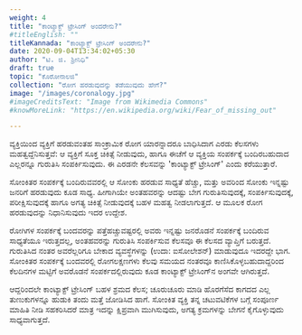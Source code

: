 ```yaml
---
weight: 4
title: "ಕಾಂಟ್ಯಾಕ್ಟ್ ಟ್ರೇಸಿಂಗ್ ಅಂದರೇನು?"
#titleEnglish: ""
titleKannada: "ಕಾಂಟ್ಯಾಕ್ಟ್ ಟ್ರೇಸಿಂಗ್ ಅಂದರೇನು?"
date: 2020-09-04T13:34:02+05:30
author: "ಟಿ. ಜಿ. ಶ್ರೀನಿಧಿ"
draft: true
topic: "ಕೊರೋನಾಲಜಿ"
collection: "ರೋಗ ಹರಡುವುದನ್ನು ತಡೆಯುವುದು ಹೇಗೆ?"
image: "/images/coronalogy.jpg"
#imageCreditsText: "Image from Wikimedia Commons"
#knowMoreLink: "https://en.wikipedia.org/wiki/Fear_of_missing_out"

---
```


ವ್ಯಕ್ತಿಯಿಂದ ವ್ಯಕ್ತಿಗೆ ಹರಡುವಂತಹ ಸಾಂಕ್ರಾಮಿಕ ರೋಗ ಯಾರನ್ನಾದರೂ ಬಾಧಿಸಿದಾಗ ಎರಡು ಕೆಲಸಗಳು ಮಹತ್ವದ್ದೆನಿಸುತ್ತವೆ: ಆ ವ್ಯಕ್ತಿಗೆ ಸೂಕ್ತ ಚಿಕಿತ್ಸೆ ನೀಡುವುದು, ಹಾಗೂ ಈಚೆಗೆ ಆ ವ್ಯಕ್ತಿಯ ಸಂಪರ್ಕಕ್ಕೆ ಬಂದಿರಬಹುದಾದ ಎಲ್ಲರನ್ನೂ ಗುರುತಿಸಿ ಸಂಪರ್ಕಿಸುವುದು. ಈ ಎರಡನೇ ಕೆಲಸವನ್ನು  'ಕಾಂಟ್ಯಾಕ್ಟ್ ಟ್ರೇಸಿಂಗ್' ಎಂದು ಕರೆಯುತ್ತಾರೆ.

ಸೋಂಕಿತರ ಸಂಪರ್ಕಕ್ಕೆ ಬಂದಿರುವವರಲ್ಲಿ ಆ ಸೋಂಕು ಹರಡುವ ಸಾಧ್ಯತೆ ಹೆಚ್ಚು, ಮತ್ತು ಅವರಿಂದ ಸೋಂಕು ಇನ್ನಷ್ಟು ಜನರಿಗೆ ಹರಡುವುದು ಕೂಡ ಸಾಧ್ಯ. ಹೀಗಾಗಿಯೇ ಅಂತಹವರನ್ನು ಆದಷ್ಟು ಬೇಗ ಗುರುತಿಸುವುದಕ್ಕೆ, ಸಂಪರ್ಕಿಸುವುದಕ್ಕೆ, ಪರೀಕ್ಷಿಸುವುದಕ್ಕೆ ಹಾಗೂ ಅಗತ್ಯ ಚಿಕಿತ್ಸೆ ನೀಡುವುದಕ್ಕೆ ಬಹಳ ಮಹತ್ವ ನೀಡಲಾಗುತ್ತದೆ. ಆ ಮೂಲಕ ರೋಗ ಹರಡುವುದನ್ನು ನಿಧಾನಿಸುವುದು ಇದರ ಉದ್ದೇಶ.

ರೋಗಿಗಳ ಸಂಪರ್ಕಕ್ಕೆ ಬಂದವರನ್ನು ಪತ್ತೆಹಚ್ಚುವಷ್ಟರಲ್ಲಿ ಅವರು ಇನ್ನಷ್ಟು ಜನರೊಡನೆ ಸಂಪರ್ಕಕ್ಕೆ ಬಂದಿರುವ ಸಾಧ್ಯತೆಯೂ ಇರುತ್ತದಲ್ಲ, ಅಂತಹವರನ್ನು ಗುರುತಿಸಿ ಸಂಪರ್ಕಿಸುವ ಕೆಲಸವೂ ಈ ಕೆಲಸದ ವ್ಯಾಪ್ತಿಗೆ ಬರುತ್ತದೆ. ಗುರುತಿಸಿದ ನಂತರ ಅವರೆಲ್ಲರಿಗೂ ಬೇಕಾದ ವ್ಯವಸ್ಥೆಗಳನ್ನು (ಉದಾ: ಐಸೋಲೇಶನ್) ಮಾಡುವುದೂ ಇದರದ್ದೇ ಭಾಗ. ಸೋಂಕಿತರ ಸಂಪರ್ಕಕ್ಕೆ ಬಂದವರಲ್ಲಿ ರೋಗಲಕ್ಷಣಗಳು ಕೆಲವು ಸಮಯದ ನಂತರವೂ ಕಾಣಿಸಿಕೊಳ್ಳಬಹುದಾದ್ದರಿಂದ ಕೆಲದಿನಗಳ ಮಟ್ಟಿಗೆ ಅವರೊಡನೆ ಸಂಪರ್ಕದಲ್ಲಿರುವುದು ಕೂಡ ಕಾಂಟ್ಯಾಕ್ಟ್ ಟ್ರೇಸಿಂಗ್‌ನ ಅಂಗವೇ ಆಗಿರುತ್ತದೆ.  

ಆದ್ದರಿಂದಲೇ ಕಾಂಟ್ಯಾಕ್ಟ್ ಟ್ರೇಸಿಂಗ್ ಬಹಳ ಶ್ರಮದ ಕೆಲಸ; ಚೂರುಚೂರು ಮಾಡಿ ಹೊರಗೆಸೆದ ಕಾಗದದ ಎಲ್ಲ ತುಣುಕುಗಳನ್ನೂ ಹುಡುಕಿ ತಂದು ಮತ್ತೆ ಜೋಡಿಸಿದ ಹಾಗೆ. ಸೋಂಕಿತ ವ್ಯಕ್ತಿ ತನ್ನ ಚಟುವಟಿಕೆಗಳ ಬಗ್ಗೆ ಸಂಪೂರ್ಣ ಮಾಹಿತಿ ನೀಡಿ ಸಹಕರಿಸಿದರೆ ಮಾತ್ರ ಇದನ್ನು ಕ್ಷಿಪ್ರವಾಗಿ ಮುಗಿಸುವುದು, ಅಗತ್ಯ ಕ್ರಮಗಳನ್ನು ಬೇಗನೆ ಕೈಗೊಳ್ಳುವುದು ಸಾಧ್ಯವಾಗುತ್ತದೆ. 
